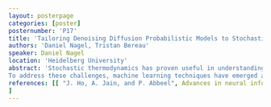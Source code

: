 ```yaml
---
layout: posterpage
categories: [poster]
posternumber: 'P17'
title: 'Tailoring Denoising Diffusion Probabilistic Models to Stochastic Thermodynamics'
authors: 'Daniel Nagel, Tristan Bereau'
speaker: Daniel Nagel 
location: 'Heidelberg University'
abstract: 'Stochastic thermodynamics has proven useful in understanding the dynamics of complex systems in non-equilibrium states. In particular, entropy production is an important concept within this framework due to its close relation to the Hamiltonian of the system and its significant role in the Crooks fluctuation relation. However, its computational complexity due to its dependence on the estimation of time-dependent probability distributions limits its application to smaller systems.
To address these challenges, machine learning techniques have emerged as valuable tools. While many of these techniques, in particular denoising diffusion probabilistic models (DDPMs),¹ are inspired by statistical mechanics, we aim here to strengthen this link. By rewriting the DDPM score in terms of stochastic thermodynamical quantities, we explore the potential to impose physical constraints within the machine learning model, thereby improving learning efficiency while maintaining consistency with nonequilibrium statistical mechanics. Our work represents a step toward an integrated framework that combines the strengths of machine learning and stochastic thermodynamics, offering a new perspective for studying complex systems on a larger scale with greater computational efficiency.'
references: [[ "J. Ho, A. Jain, and P. Abbeel", Advances in neural information processing systems, 2020, 33, 6840]
]
---
```

